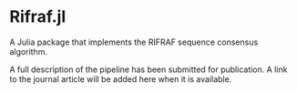 Rifraf.jl
=========

A Julia package that implements the RIFRAF sequence consensus
algorithm.

A full description of the pipeline has been submitted for
publication. A link to the journal article will be added here when it
is available.

